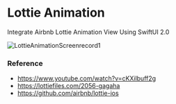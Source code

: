 # Lottie Animation

Integrate Airbnb Lottie Animation View Using SwiftUI 2.0

![LottieAnimationScreenrecord1](https://user-images.githubusercontent.com/3436468/105026798-ef7e8e00-5a89-11eb-8e1c-60f44d2e760f.gif)

### Reference

- https://www.youtube.com/watch?v=cKXilbuff2g
- https://lottiefiles.com/2056-gagaha
- https://github.com/airbnb/lottie-ios
